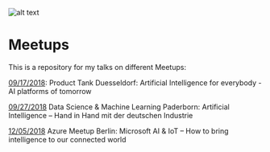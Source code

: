 ![alt text](https://seeklogo.net/wp-content/uploads/2017/01/meetup-logo-400x400.png)

# Meetups

This is a repository for my talks on different Meetups:

[09/17/2018](/2018/2018-09-17%20Product%20Tank%20Duesseldorf): Product Tank Duesseldorf: Artificial Intelligence for everybody - AI platforms of tomorrow

[09/27/2018](/2018/2018-09-27%20Data%20Science%20and%20Machine%20Learning%20Paderborn) Data Science & Machine Learning Paderborn: Artificial Intelligence – Hand in Hand mit der deutschen Industrie

[12/05/2018](/2018/2018-12-05%20Azure%20Meetup%20Berlin) Azure Meetup Berlin: Microsoft AI & IoT – How to bring intelligence to our connected world
